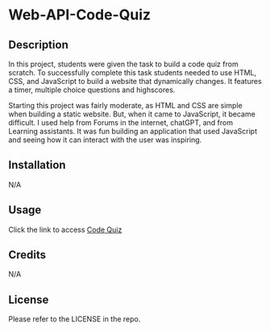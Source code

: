 # Web-API-Code-Quiz

## Description

In this project, students were given the task to build a code quiz from scratch. To successfully complete this task students needed to use HTML, CSS, and JavaScript to build a website that dynamically changes. It features a timer, multiple choice questions and highscores.  

Starting this project was fairly moderate, as HTML and CSS are  simple when building a static website. But, when it came to JavaScript, it became difficult. I used help from Forums in the internet, chatGPT, and from Learning assistants. It was fun building an application that used JavaScript and seeing how it can interact with the user was inspiring. 

## Installation

N/A

## Usage

Click the link to access [Code Quiz](https://ajjeroni.github.io/My-Portfolio-/)

## Credits

N/A

## License

Please refer to the LICENSE in the repo.
